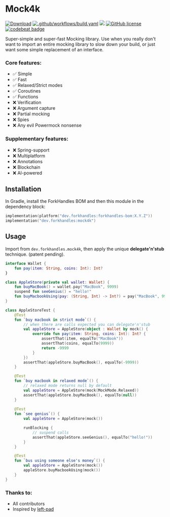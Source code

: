 # Mock4k

<a href="https://mvnrepository.com/artifact/dev.forkhandles"><img alt="Download" src="https://img.shields.io/maven-central/v/dev.forkhandles/forkhandles-bom"></a>
[![.github/workflows/build.yaml](https://github.com/fork-handles/forkhandles/actions/workflows/build.yaml/badge.svg)](https://github.com/fork-handles/forkhandles/actions/workflows/build.yaml)
<a href="https://codecov.io/gh/fork-handles/forkhandles"><img src="https://codecov.io/gh/fork-handles/forkhandles/branch/trunk/graph/badge.svg"/></a>
<a href="http//www.apache.org/licenses/LICENSE-2.0"><img alt="GitHub license" src="https://img.shields.io/badge/license-Apache%20License%202.0-blue.svg?style=flat"></a>
<a href="https://codebeat.co/projects/github-com-fork-handles-forkhandles-trunk"><img alt="codebeat badge" src="https://codebeat.co/badges/5b369ed4-af27-46f4-ad9c-a307d900617e"></a>

Super-simple and super-fast Mocking library. Use when you really don't want to import an entire mocking library to slow down your build, or just want some simple replacement of an interface.

### Core features:
-  ✅ Simple
-  ✅ Fast
-  ✅ Relaxed/Strict modes
-  ✅ Coroutines
-  ✅ Functions
- ❌ Verification
- ❌ Argument capture
- ❌ Partial mocking
- ❌ Spies
- ❌ Any evil Powermock nonsense

### Supplementary features:
- ❌ Spring-support
- ❌ Multiplatform
- ❌ Annotations
- ❌ Blockchain
- ❌ AI-powered

## Installation

In Gradle, install the ForkHandles BOM and then this module in the dependency block:

```kotlin
implementation(platform("dev.forkhandles:forkhandles-bom:X.Y.Z"))
implementation("dev.forkhandles:mock4k")
```

## Usage
Import from `dev.forkhandles.mock4k`, then apply the unique **delegate'n'stub** technique. (patent pending).

```kotlin
interface Wallet {
    fun pay(item: String, coins: Int): Int?
}

class AppleStore(private val wallet: Wallet) {
    fun buyMacBook() = wallet.pay("MacBook", 9999)
    suspend fun seeGenius() = "hello!"
    fun buyMacbookUsing(pay: (String, Int) -> Int?) = pay("MacBook", 9999)
}

class AppleStoreTest {
    @Test
    fun `buy macbook in strict mode`() {
        // when there are calls expected you can delegate'n'stub
        val appleStore = AppleStore(object : Wallet by mock() {
            override fun pay(item: String, coins: Int): Int? {
                assertThat(item, equalTo("MacBook"))
                assertThat(coins, equalTo(9999))
                return -9999
            }
        })
        assertThat(appleStore.buyMacBook(), equalTo(-9999))
    }

    @Test
    fun `buy macbook in relaxed mode`() {
        // relaxed mode returns null by default
        val appleStore = AppleStore(mock(MockMode.Relaxed))
        assertThat(appleStore.buyMacBook(), equalTo(null))
    }
   
    @Test
    fun `see genius`() {
        val appleStore = AppleStore(mock())

        runBlocking {
            // suspend calls
            assertThat(appleStore.seeGenius(), equalTo("hello!"))
        }
    }

    @Test
    fun `bus using someone else's money`() {
        val appleStore = AppleStore(mock())
        appleStore.buyMacbookUsing(mock())
    }
}
```

### Thanks to:
- All contributors
- Inspired by [left-pad](https://npmjs.com/package/left-pad)
